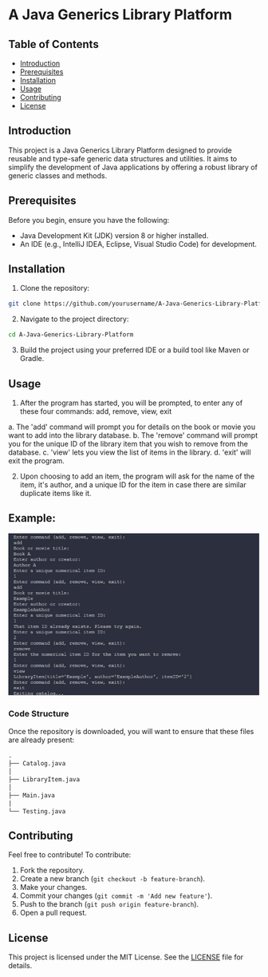 # A Java Generics Library Platform

## Table of Contents

- [Introduction](#introduction)
- [Prerequisites](#prerequisites)
- [Installation](#installation)
- [Usage](#usage)
- [Contributing](#contributing)
- [License](#license)

## Introduction

This project is a Java Generics Library Platform designed to provide reusable and type-safe generic data structures and utilities. It aims to simplify the development of Java applications by offering a robust library of generic classes and methods.

## Prerequisites

Before you begin, ensure you have the following:

- Java Development Kit (JDK) version 8 or higher installed.
- An IDE (e.g., IntelliJ IDEA, Eclipse, Visual Studio Code) for development.

## Installation

1. Clone the repository:

```sh
git clone https://github.com/yourusername/A-Java-Generics-Library-Platform.git
```

2. Navigate to the project directory:

```sh
cd A-Java-Generics-Library-Platform
```

3. Build the project using your preferred IDE or a build tool like Maven or Gradle.

## Usage

1. After the program has started, you will be prompted, to enter any of these four commands: add, remove, view, exit

a. The 'add' command will prompt you for details on the book or movie you want to add into the library database.
b. The 'remove' command will prompt you for the unique ID of the library item that you wish to remove from the database.
c. 'view' lets you view the list of items in the library.
d. 'exit' will exit the program.

2. Upon choosing to add an item, the program will ask for the name of the item, it's author, and a unique ID for the item in case there are similar duplicate items like it.

## Example:

![Example Usage](example.PNG)

### Code Structure

Once the repository is downloaded, you will want to ensure that these files are already present:

```
.
├── Catalog.java
│
├── LibraryItem.java
│
├── Main.java
|
└── Testing.java
```

## Contributing

Feel free to contribute! To contribute:

1. Fork the repository.
2. Create a new branch (`git checkout -b feature-branch`).
3. Make your changes.
4. Commit your changes (`git commit -m 'Add new feature'`).
5. Push to the branch (`git push origin feature-branch`).
6. Open a pull request.

## License

This project is licensed under the MIT License. See the [LICENSE](LICENSE) file for details.
